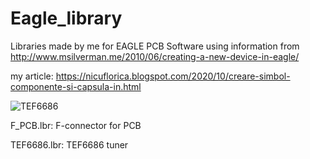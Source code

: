 # Eagle_library
Libraries made by me for EAGLE PCB Software using information from http://www.msilverman.me/2010/06/creating-a-new-device-in-eagle/

my article: https://nicuflorica.blogspot.com/2020/10/creare-simbol-componente-si-capsula-in.html

![TEF6686](https://1.bp.blogspot.com/-keD5s5terFc/X3cXFe8FF3I/AAAAAAAAdTo/Au3Ox4QUZYgDvUdUyLQqzJ6TbtpDb3EYgCLcBGAsYHQ/s597/EAGLE_library_02.png)


F_PCB.lbr: F-connector for PCB

TEF6686.lbr: TEF6686 tuner
